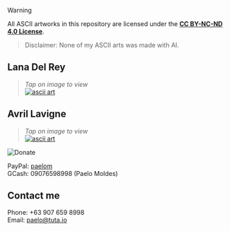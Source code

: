 > [!WARNING]
> All ASCII artworks in this repository are licensed under the **[CC BY-NC-ND 4.0 License](https://creativecommons.org/licenses/by-nc-nd/4.0/legalcode.en)**.  

> Disclaimer: None of my ASCII arts was made with AI.

## Lana Del Rey
> *Tap on image to view*  
[![ascii art](https://ldaelo.github.io/ascii-art/assets/screenshot-2.jpg)](https://ldaelo.github.io/ascii-art/Lana%20Del%20Rey-20250224121718.html)

## Avril Lavigne
> *Tap on image to view*  
[![ascii art](https://ldaelo.github.io/ascii-art/assets/screenshot-1.jpg)](https://ldaelo.github.io/ascii-art/Avril%20Lavigne-20250224020035.html)


  
![Donate](https://ldaelo.github.io/ascii-art/donate.gif)

PayPal: [paelom](https://www.paypal.me/paelom)  
GCash: 09076598998 (Paelo Moldes)

## Contact me
Phone: \+63 907 659 8998  
Email: [paelo@tuta.io](mailto:paelo@tuta.io)
